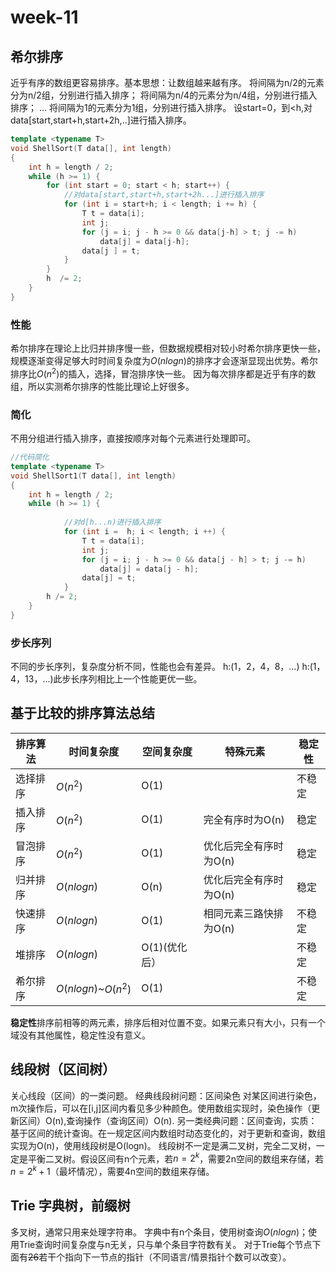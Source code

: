 # week-11
## 希尔排序
近乎有序的数组更容易排序。基本思想：让数组越来越有序。
将间隔为n/2的元素分为n/2组，分别进行插入排序；
将间隔为n/4的元素分为n/4组，分别进行插入排序；
...
将间隔为1的元素分为1组，分别进行插入排序。
设start=0，到<h,对data[start,start+h,start+2h,..]进行插入排序。
```c++
template <typename T>
void ShellSort(T data[], int length)
{
	int h = length / 2;
	while (h >= 1) {
		for (int start = 0; start < h; start++) {
			//对data[start,start+h,start+2h...]进行插入排序
			for (int i = start+h; i < length; i += h) {
				T t = data[i];
				int j;
				for (j = i; j - h >= 0 && data[j-h] > t; j -= h)
					data[j] = data[j-h];
				data[j ] = t;
			}
		}
		h  /= 2;
	}
}
```
### 性能
希尔排序在理论上比归并排序慢一些，但数据规模相对较小时希尔排序更快一些，规模逐渐变得足够大时时间复杂度为$O(nlogn)$的排序才会逐渐显现出优势。希尔排序比$O(n^2)$的插入，选择，冒泡排序快一些。
因为每次排序都是近乎有序的数组，所以实测希尔排序的性能比理论上好很多。
### 简化
不用分组进行插入排序，直接按顺序对每个元素进行处理即可。
```c++
//代码简化
template <typename T>
void ShellSort1(T data[], int length)
{
	int h = length / 2;
	while (h >= 1) {
		
			//对d[h...n)进行插入排序
			for (int i =  h; i < length; i ++) {
				T t = data[i];
				int j;
				for (j = i; j - h >= 0 && data[j - h] > t; j -= h)
					data[j] = data[j - h];
				data[j] = t;
			}
		h /= 2;
	}
}
```
### 步长序列
不同的步长序列，复杂度分析不同，性能也会有差异。
h:(1，2，4，8，...)
h:(1，4，13，...)此步长序列相比上一个性能更优一些。
## 基于比较的排序算法总结
| 排序算法 |时间复杂度|空间复杂度|特殊元素|稳定性
|--|--|--|--|--|
|选择排序|$O(n^2)$|O(1)||不稳定|
|插入排序|$O(n^2)$|O(1)|完全有序时为O(n)|稳定|
|冒泡排序|$O(n^2)$|O(1)|优化后完全有序时为O(n)|稳定|
|归并排序|$O(nlogn)$|O(n)|优化后完全有序时为O(n)|稳定|
|快速排序|$O(nlogn)$|O(1)|相同元素三路快排为O(n)|不稳定|
|堆排序|$O(nlogn)$|O(1)(优化后）||不稳定|
|希尔排序|$O(nlogn)$~$O(n^2)$|O(1)||不稳定|

**稳定性**排序前相等的两元素，排序后相对位置不变。如果元素只有大小，只有一个域没有其他属性，稳定性没有意义。
## 线段树（区间树）
关心线段（区间）的一类问题。
经典线段树问题：区间染色
对某区间进行染色，m次操作后，可以在[i,j]区间内看见多少种颜色。使用数组实现时，染色操作（更新区间）O(n),查询操作（查询区间）O(n).
另一类经典问题：区间查询，实质：基于区间的统计查询。在一规定区间内数组时动态变化的，对于更新和查询，数组实现为O(n)，使用线段树是O(logn)。
线段树不一定是满二叉树，完全二叉树，一定是平衡二叉树。假设区间有n个元素，若$n=2^k$，需要2n空间的数组来存储，若$n=2^k+1$（最坏情况），需要4n空间的数组来存储。

## Trie 字典树，前缀树
多叉树，通常只用来处理字符串。
字典中有n个条目，使用树查询$O(nlogn)$；使用Trie查询时间复杂度与n无关，只与单个条目字符数有关。
对于Trie每个节点下面有~~26~~若干个指向下一节点的指针（不同语言/情景指针个数可以改变）。
